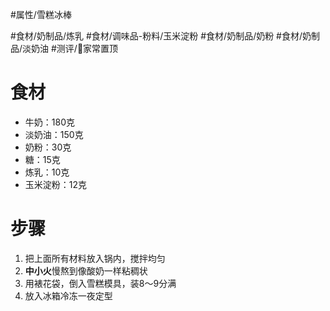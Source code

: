 #属性/雪糕冰棒 
 
#食材/奶制品/炼乳 #食材/调味品-粉料/玉米淀粉 #食材/奶制品/奶粉 #食材/奶制品/淡奶油 
#测评/📌家常置顶

# 食材 
- 牛奶：180克
- 淡奶油：150克
- 奶粉：30克
- 糖：15克
- 炼乳：10克
- 玉米淀粉：12克

# 步骤
1. 把上面所有材料放入锅内，搅拌均匀
2. **中小火**慢熬到像酸奶一样粘稠状
3. 用裱花袋，倒入雪糕模具，装8～9分满
4. 放入冰箱冷冻一夜定型